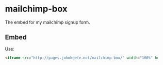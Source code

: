 # mailchimp-box
The embed for my mailchimp signup form.

## Embed

Use:

```html
<iframe src="http://pages.johnkeefe.net/mailchimp-box/" width="100%" height="340" frameborder="0"></iframe>
```

